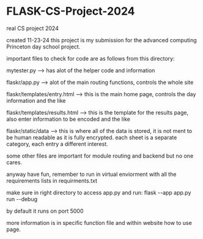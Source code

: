 # FLASK-CS-Project-2024
 real CS project 2024 

created 11-23-24 this project is my submission for the advanced computing Princeton day school project. 


important files to check for code are as follows from this directory: 

mytester.py --> has alot of the helper code and information 

flaskr/app.py --> alot of the main routing functions, controls the whole site 

flaskr/templates/entry.html --> this is the main home page, controls the day information and the like 

flaskr/templates/results.html --> this is the template for the results page, also enter information to be encoded and the like 

flaskr/static/data --> this is where all of the data is stored, it is not ment to be human readable as it is fully encrypted. 
each sheet is a separate category, each entry a different interest. 


some other files are important for module routing and backend but no one cares. 

anyway have fun, remember to run in virtual enviorment with all the requirements lists in requirments.txt


make sure in right directory to access app.py and run: 
flask --app app.py run --debug 

by default it runs on port 5000


more information is in specific function file and within website how to use page. 
